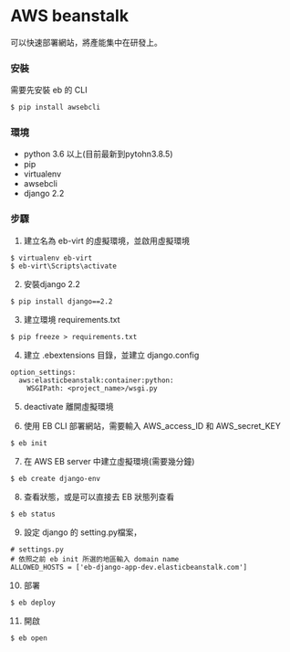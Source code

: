 # AWS beanstalk
可以快速部署網站，將產能集中在研發上。

### 安裝 
需要先安裝 eb 的 CLI
```python
$ pip install awsebcli
```

### 環境
* python 3.6 以上(目前最新到pytohn3.8.5)
* pip
* virtualenv
* awsebcli
* django 2.2

### 步驟
1. 建立名為 eb-virt 的虛擬環境，並啟用虛擬環境

```
$ virtualenv eb-virt
$ eb-virt\Scripts\activate
```

2. 安裝django 2.2
```
$ pip install django==2.2
```

3. 建立環境 requirements.txt
```
$ pip freeze > requirements.txt
```

4. 建立 .ebextensions 目錄，並建立 django.config 
```
option_settings:
  aws:elasticbeanstalk:container:python:
    WSGIPath: <project_name>/wsgi.py
```

5. deactivate 離開虛擬環境


6. 使用 EB CLI 部署網站，需要輸入 AWS_access_ID 和 AWS_secret_KEY
```
$ eb init
```


7. 在 AWS EB server 中建立虛擬環境(需要幾分鐘)
```
$ eb create django-env
```

8. 查看狀態，或是可以直接去 EB 狀態列查看
```
$ eb status
```

9. 設定 django 的 setting.py檔案，
```
# settings.py
# 依照之前 eb init 所選的地區輸入 domain name
ALLOWED_HOSTS = ['eb-django-app-dev.elasticbeanstalk.com']
```

10. 部署
```
$ eb deploy
```

11. 開啟
```
$ eb open
```














